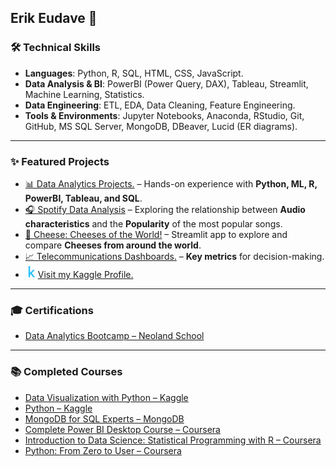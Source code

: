 ## Erik Eudave 🤖

### 🛠️ Technical Skills

- **Languages**: Python, R, SQL, HTML, CSS, JavaScript. 
- **Data Analysis & BI**: PowerBI (Power Query, DAX), Tableau, Streamlit, Machine Learning, Statistics.  
- **Data Engineering**: ETL, EDA, Data Cleaning, Feature Engineering. 
- **Tools & Environments**: Jupyter Notebooks, Anaconda, RStudio, Git, GitHub, MS SQL Server, MongoDB, DBeaver, Lucid (ER diagrams).

---  

### ✨ Featured Projects

- [📊 Data Analytics Projects.](../../../Data-Analytics-Projects/) – Hands-on experience with **Python, ML, R, PowerBI, Tableau, and SQL**. 
- [🎧 Spotify Data Analysis](../../../Data-Analytics-Projects/tree/main/Spotify-Analysis) –  Exploring the relationship between **Audio characteristics** and the **Popularity** of the most popular songs.  
- [🧀 Cheese: Cheeses of the World!](../../../Cheese/) –  Streamlit app to explore and compare **Cheeses from around the world**.  
- [📈 Telecommunications Dashboards.](../../../Telecom-Dashboards/) – **Key metrics** for decision-making.
- [<img src="k_icon.png" alt="Kaggle Logo" width="20"/>](https://www.kaggle.com/erikeudave)[Visit my Kaggle Profile.](https://www.kaggle.com/erikeudave)

---  

### 🎓 Certifications

- [Data Analytics Bootcamp – Neoland School](https://www.credential.net/a6b1b555-9e58-41d3-882d-52491b6f0ea8#acc.Ms7WL06B)

---  

### 📚 Completed Courses

- [Data Visualization with Python – Kaggle](https://www.kaggle.com/learn/certification/erikeudave/data-visualization) 
- [Python – Kaggle](https://www.kaggle.com/learn/certification/erikeudave/python)  
- [MongoDB for SQL Experts – MongoDB](https://learn.mongodb.com/c/1TNcymqqRFyBuo-FqilqDw) 
- [Complete Power BI Desktop Course – Coursera](https://www.coursera.org/account/accomplishments/verify/N0LKV2QT7YN8)  
- [Introduction to Data Science: Statistical Programming with R – Coursera](https://www.coursera.org/account/accomplishments/verify/LKXVT56S7AGG)  
- [Python: From Zero to User – Coursera](https://www.coursera.org/account/accomplishments/verify/R9MQB539UE9M)
 
 




